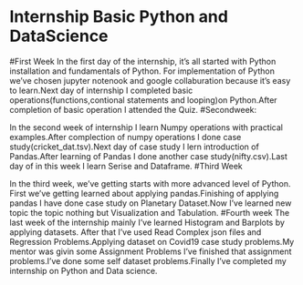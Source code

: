 
# Internship Basic Python and DataScience

#First Week
In the first day of the internship, it’s all started with Python installation and fundamentals of
Python. For implementation of Python we’ve chosen jupyter notenook and google
collaburation because it’s easy to learn.Next day of internship I completed basic
operations(functions,contional statements and looping)on Python.After completion of basic
operation I attended the Quiz.
#Secondweek:

In the second week of internship I learn Numpy operations with practical examples.After
complection of numpy operations I done case study(cricket_dat.tsv).Next day of case study I
lern introduction of Pandas.After learning of Pandas I done another case study(nifty.csv).Last
day of in this week I learn Serise and Dataframe.
#Third Week

In the third week, we’ve getting starts with more advanced level of Python. First we’ve
getting learned about applying pandas.Finishing of applying pandas I have done case study
on Planetary Dataset.Now I’ve learned new topic the topic nothing but Visualization and
Tabulation.
#Fourth week
The last week of the internship mainly I’ve learned Histogram and Barplots by applying datasets.
After that I’ve used Read Complex json files and Regression Problems.Applying dataset on Covid19
case study problems.My mentor was givin some Assignment Problems I’ve finished that assignment
problems.I’ve done some self dataset problems.Finally I’ve completed my internship on Python and
Data science.
